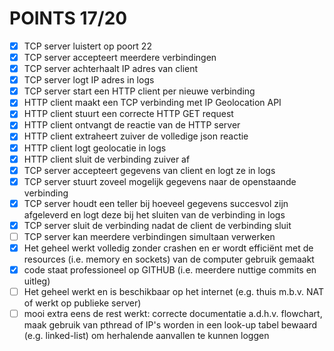 # POINTS 17/20
- [x] TCP server luistert op poort 22
- [x] TCP server accepteert meerdere verbindingen
- [x] TCP server achterhaalt IP adres van client
- [x] TCP server logt IP adres in logs
- [x] TCP server start een HTTP client per nieuwe verbinding
- [x] HTTP client maakt een TCP verbinding met IP Geolocation API
- [x] HTTP client stuurt een correcte HTTP GET request
- [x] HTTP client ontvangt de reactie van de HTTP server
- [x] HTTP client extraheert zuiver de volledige json reactie
- [x] HTTP client logt geolocatie in logs
- [x] HTTP client sluit de verbinding zuiver af
- [x] TCP server accepteert gegevens van client en logt ze in logs
- [x] TCP server stuurt zoveel mogelijk gegevens naar de openstaande verbinding
- [x] TCP server houdt een teller bij hoeveel gegevens succesvol zijn afgeleverd en logt deze bij het sluiten van de verbinding in logs
- [x] TCP server sluit de verbinding nadat de client de verbinding sluit
- [ ] TCP server kan meerdere verbindingen simultaan verwerken
- [x] Het geheel werkt volledig zonder crashen en er wordt efficiënt met de resources (i.e. memory en sockets) van de computer gebruik gemaakt
- [x] code staat professioneel op GITHUB (i.e. meerdere nuttige commits en uitleg)
- [ ] Het geheel werkt en is beschikbaar op het internet (e.g. thuis m.b.v. NAT of werkt op publieke server)
- [ ] mooi extra eens de rest werkt: correcte documentatie a.d.h.v. flowchart, maak gebruik van pthread of IP's worden in een look-up tabel bewaard (e.g. linked-list) om herhalende aanvallen te kunnen loggen
